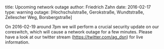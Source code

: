 title: Upcoming network outage
author: Friedrich Zahn
date: 2016-02-17
type: warning
outage: [Hochschulstraße, Gerokstraße, Wundtstraße, Zellescher Weg, Borsbergstraße]

On 2016-02-19 around 7pm we will perform a crucial security update on our coreswitch, which will cause a network outage for a few minutes. Please have a look at our twitter stream (https://twitter.com/ag_dsn) for live information.